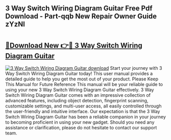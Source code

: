 ## 3 Way Switch Wiring Diagram Guitar Free Pdf Download - Part-qqb New Repair Owner Guide zYzNl

# <h2><a href="http://dfphszo.blite.top/?on=3+Way+Switch+Wiring+Diagram+Guitar">🔗Download New 👉🔴 3 Way Switch Wiring Diagram Guitar</a></h2>

[![3 Way Switch Wiring Diagram Guitar download](https://i.imgur.com/lujVjoI.png)](http://dfphszo.blite.top/?on=3+Way+Switch+Wiring+Diagram+Guitar)
Start your journey with 3 Way Switch Wiring Diagram Guitar today! This user manual provides a detailed guide to help you get the most out of your product. Please Keep This Manual for Future Reference This manual will be your reliable guide to using your new 3 Way Switch Wiring Diagram Guitar effectively. 3 Way Switch Wiring Diagram Guitar comes with an impressive collection of advanced features, including object detection, fingerprint scanning, customizable settings, and multi-user access, all easily controlled through the user-friendly and intuitive interface. Our expectation is that the 3 Way Switch Wiring Diagram Guitar has been a reliable companion in your journey to becoming proficient in using your new gadget. Should you need any assistance or clarification, please do not hesitate to contact our support team.
